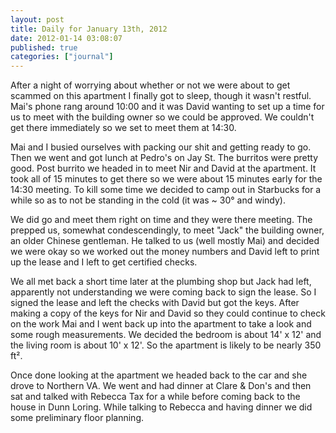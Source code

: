 ```yaml
---
layout: post
title: Daily for January 13th, 2012
date: 2012-01-14 03:08:07
published: true
categories: ["journal"]
---
```

 
After a night of worrying about whether or not we were about to get scammed on this apartment I finally got to sleep, though it wasn't restful. Mai's phone rang around 10:00 and it was David wanting to set up a time for us to meet with the building owner so we could be approved. We couldn't get there immediately so we set to meet them at 14:30.

Mai and I busied ourselves with packing our shit and getting ready to go. Then we went and got lunch at Pedro's on Jay St. The burritos were pretty good. Post burrito we headed in to meet Nir and David at the apartment. It took all of 15 minutes to get there so we were about 15 minutes early for the 14:30 meeting. To kill some time we decided to camp out in Starbucks for a while so as to not be standing in the cold (it was ~ 30° and windy).

We did go and meet them right on time and they were there meeting. The prepped us, somewhat condescendingly, to meet "Jack" the building owner, an older Chinese gentleman. He talked to us (well mostly Mai) and decided we were okay so we worked out the money numbers and David left to print up the lease and I left to get certified checks.

We all met back a short time later at the plumbing shop but Jack had left, apparently not understanding we were coming back to sign the lease. So I signed the lease and left the checks with David but got the keys. After making a copy of the keys for Nir and David so they could continue to check on the work Mai and I went back up into the apartment to take a look and some rough measurements. We decided the bedroom is about 14' x 12' and the living room is about 10' x 12'. So the apartment is likely to be nearly 350 ft².

Once done looking at the apartment we headed back to the car and she drove to Northern VA. We went and had dinner at Clare & Don's and then sat and talked with Rebecca Tax for a while before coming back to the house in Dunn Loring. While talking to Rebecca and having dinner we did some preliminary floor planning.
